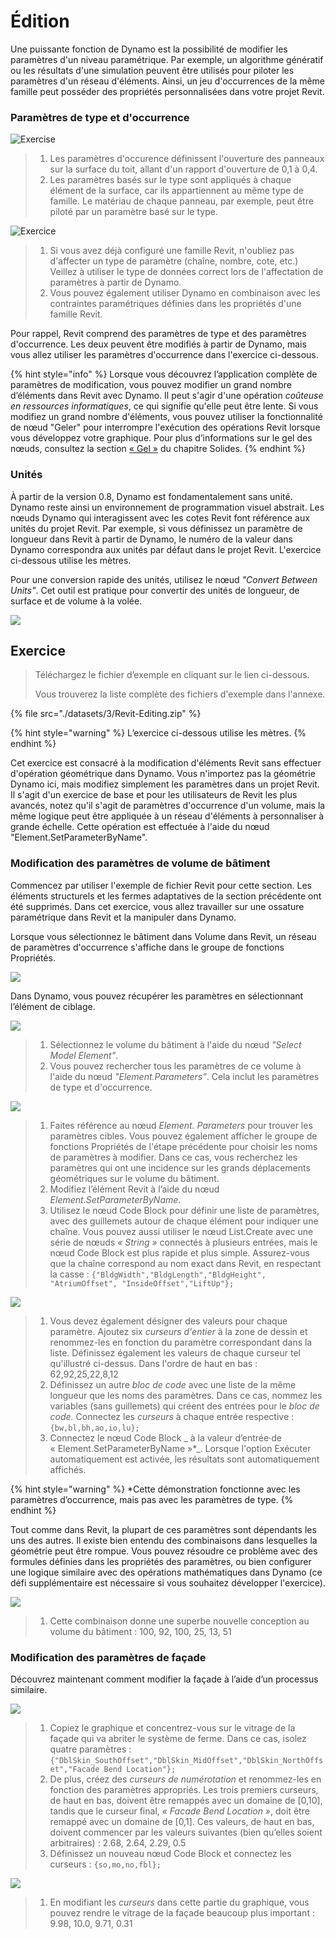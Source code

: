 # Édition

Une puissante fonction de Dynamo est la possibilité de modifier les paramètres d'un niveau paramétrique. Par exemple, un algorithme génératif ou les résultats d'une simulation peuvent être utilisés pour piloter les paramètres d'un réseau d'éléments. Ainsi, un jeu d'occurrences de la même famille peut posséder des propriétés personnalisées dans votre projet Revit.

### Paramètres de type et d'occurrence

![Exercise](<./images/3/32 (2).jpg>)

> 1. Les paramètres d'occurence définissent l'ouverture des panneaux sur la surface du toit, allant d'un rapport d'ouverture de 0,1 à 0,4.
> 2. Les paramètres basés sur le type sont appliqués à chaque élément de la surface, car ils appartiennent au même type de famille. Le matériau de chaque panneau, par exemple, peut être piloté par un paramètre basé sur le type.

![Exercice](./images/3/params.jpg)

> 1. Si vous avez déjà configuré une famille Revit, n'oubliez pas d'affecter un type de paramètre (chaîne, nombre, cote, etc.) Veillez à utiliser le type de données correct lors de l'affectation de paramètres à partir de Dynamo.
> 2. Vous pouvez également utiliser Dynamo en combinaison avec les contraintes paramétriques définies dans les propriétés d'une famille Revit.

Pour rappel, Revit comprend des paramètres de type et des paramètres d'occurrence. Les deux peuvent être modifiés à partir de Dynamo, mais vous allez utiliser les paramètres d'occurrence dans l'exercice ci-dessous.

{% hint style="info" %}
Lorsque vous découvrez l’application complète de paramètres de modification, vous pouvez modifier un grand nombre d’éléments dans Revit avec Dynamo. Il peut s'agir d'une opération _coûteuse en ressources informatiques_, ce qui signifie qu'elle peut être lente. Si vous modifiez un grand nombre d'éléments, vous pouvez utiliser la fonctionnalité de nœud "Geler" pour interrompre l'exécution des opérations Revit lorsque vous développez votre graphique. Pour plus d’informations sur le gel des nœuds, consultez la section [« Gel »](../essential-nodes-and-concepts/5\_geometry-for-computational-design/5-6\_solids.md#freezing) du chapitre Solides.
{% endhint %}

### Unités

À partir de la version 0.8, Dynamo est fondamentalement sans unité. Dynamo reste ainsi un environnement de programmation visuel abstrait. Les nœuds Dynamo qui interagissent avec les cotes Revit font référence aux unités du projet Revit. Par exemple, si vous définissez un paramètre de longueur dans Revit à partir de Dynamo, le numéro de la valeur dans Dynamo correspondra aux unités par défaut dans le projet Revit. L'exercice ci-dessous utilise les mètres.

Pour une conversion rapide des unités, utilisez le nœud _"Convert Between Units"_. Cet outil est pratique pour convertir des unités de longueur, de surface et de volume à la volée.

![](<./images/3/edition - units.jpg>)

## Exercice

> Téléchargez le fichier d’exemple en cliquant sur le lien ci-dessous.
>
> Vous trouverez la liste complète des fichiers d'exemple dans l'annexe.

{% file src="./datasets/3/Revit-Editing.zip" %}

{% hint style="warning" %}
L’exercice ci-dessous utilise les mètres.
{% endhint %}

Cet exercice est consacré à la modification d'éléments Revit sans effectuer d'opération géométrique dans Dynamo. Vous n'importez pas la géométrie Dynamo ici, mais modifiez simplement les paramètres dans un projet Revit. Il s'agit d'un exercice de base et pour les utilisateurs de Revit les plus avancés, notez qu'il s'agit de paramètres d'occurrence d'un volume, mais la même logique peut être appliquée à un réseau d'éléments à personnaliser à grande échelle. Cette opération est effectuée à l'aide du nœud "Element.SetParameterByName".

### Modification des paramètres de volume de bâtiment

Commencez par utiliser l'exemple de fichier Revit pour cette section. Les éléments structurels et les fermes adaptatives de la section précédente ont été supprimés. Dans cet exercice, vous allez travailler sur une ossature paramétrique dans Revit et la manipuler dans Dynamo.

Lorsque vous sélectionnez le bâtiment dans Volume dans Revit, un réseau de paramètres d'occurrence s'affiche dans le groupe de fonctions Propriétés.

![](<./images/3/editing - exercise 01.jpg>)

Dans Dynamo, vous pouvez récupérer les paramètres en sélectionnant l’élément de ciblage.

![](<./images/3/editing - exercise 02.jpg>)

> 1. Sélectionnez le volume du bâtiment à l'aide du nœud _"Select Model Element"_.
> 2. Vous pouvez rechercher tous les paramètres de ce volume à l'aide du nœud _"Element.Parameters"_. Cela inclut les paramètres de type et d'occurrence.

![](<./images/3/editing - exercise 03.jpg>)

> 1. Faites référence au nœud _Element. Parameters_ pour trouver les paramètres cibles. Vous pouvez également afficher le groupe de fonctions Propriétés de l'étape précédente pour choisir les noms de paramètres à modifier. Dans ce cas, vous recherchez les paramètres qui ont une incidence sur les grands déplacements géométriques sur le volume du bâtiment.
> 2. Modifiez l’élément Revit à l’aide du nœud _Element.SetParameterByName_.
> 3. Utilisez le nœud Code Block pour définir une liste de paramètres, avec des guillemets autour de chaque élément pour indiquer une chaîne. Vous pouvez aussi utiliser le nœud List.Create avec une série de nœuds _« String »_ connectés à plusieurs entrées, mais le nœud Code Block est plus rapide et plus simple. Assurez-vous que la chaîne correspond au nom exact dans Revit, en respectant la casse : `{"BldgWidth","BldgLength","BldgHeight", "AtriumOffset", "InsideOffset","LiftUp"};`

![](<./images/3/editing - exercise 04.jpg>)

> 1. Vous devez également désigner des valeurs pour chaque paramètre. Ajoutez six _curseurs d'entier_ à la zone de dessin et renommez-les en fonction du paramètre correspondant dans la liste. Définissez également les valeurs de chaque curseur tel qu'illustré ci-dessus. Dans l'ordre de haut en bas : 62,92,25,22,8,12
> 2. Définissez un autre _bloc de code_ avec une liste de la même longueur que les noms des paramètres. Dans ce cas, nommez les variables (sans guillemets) qui créent des entrées pour le _bloc de code._ Connectez les _curseurs_ à chaque entrée respective : `{bw,bl,bh,ao,io,lu};`
> 3. Connectez le nœud Code Block _ à la valeur d’entrée·de « Element.SetParameterByName »\*_. Lorsque l'option Exécuter automatiquement est activée, les résultats sont automatiquement affichés.

{% hint style="warning" %}
\*Cette démonstration fonctionne avec les paramètres d’occurrence, mais pas avec les paramètres de type.
{% endhint %}

Tout comme dans Revit, la plupart de ces paramètres sont dépendants les uns des autres. Il existe bien entendu des combinaisons dans lesquelles la géométrie peut être rompue. Vous pouvez résoudre ce problème avec des formules définies dans les propriétés des paramètres, ou bien configurer une logique similaire avec des opérations mathématiques dans Dynamo (ce défi supplémentaire est nécessaire si vous souhaitez développer l'exercice).

![](<./images/3/editing - exercise 05.jpg>)

> 1. Cette combinaison donne une superbe nouvelle conception au volume du bâtiment : 100, 92, 100, 25, 13, 51

### Modification des paramètres de façade

Découvrez maintenant comment modifier la façade à l’aide d’un processus similaire.

![](<./images/3/editing - exercise 06.jpg>)

> 1. Copiez le graphique et concentrez-vous sur le vitrage de la façade qui va abriter le système de ferme. Dans ce cas, isolez quatre paramètres : `{"DblSkin_SouthOffset","DblSkin_MidOffset","DblSkin_NorthOffset","Facade Bend Location"};`
> 2. De plus, créez des _curseurs de numérotation_ et renommez-les en fonction des paramètres appropriés. Les trois premiers curseurs, de haut en bas, doivent être remappés avec un domaine de \[0,10], tandis que le curseur final, _« Facade Bend Location »_, doit être remappé avec un domaine de \[0,1]. Ces valeurs, de haut en bas, doivent commencer par les valeurs suivantes (bien qu’elles soient arbitraires) : 2.68, 2.64, 2.29, 0.5
> 3. Définissez un nouveau nœud Code Block et connectez les curseurs : `{so,mo,no,fbl};`

![](<./images/3/editing - exercise 07.jpg>)

> 1. En modifiant les _curseurs_ dans cette partie du graphique, vous pouvez rendre le vitrage de la façade beaucoup plus important : 9.98, 10.0, 9.71, 0.31
